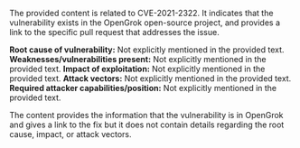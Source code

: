 The provided content is related to CVE-2021-2322. It indicates that the vulnerability exists in the OpenGrok open-source project, and provides a link to the specific pull request that addresses the issue.

**Root cause of vulnerability:** Not explicitly mentioned in the provided text.
**Weaknesses/vulnerabilities present:** Not explicitly mentioned in the provided text.
**Impact of exploitation:** Not explicitly mentioned in the provided text.
**Attack vectors:** Not explicitly mentioned in the provided text.
**Required attacker capabilities/position:** Not explicitly mentioned in the provided text.

The content provides the information that the vulnerability is in OpenGrok and gives a link to the fix but it does not contain details regarding the root cause, impact, or attack vectors.